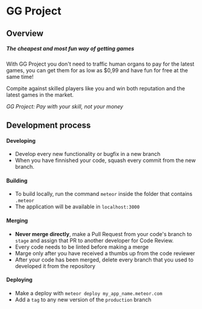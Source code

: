 # GG Project

## Overview

##### The cheapest and most fun way of getting games

With GG Project you don't need to traffic human organs to pay for the latest games, you can get them for as low as $0,99 and have fun for free at the same time!

Compite against skilled players like you and win both reputation and the latest games in the market.

*GG Project: Pay with your skill, not your money*

## Development process

#### Developing

* Develop every new functionality or bugfix in a new branch
* When you have finnished your code, squash every commit from the new branch.

#### Building

* To build locally, run the command `meteor` inside the folder that contains `.meteor`
* The application will be available in `localhost:3000`

#### Merging

* **Never merge directly**, make a Pull Request from your code's branch to `stage` and assign that PR to another developer for Code Review.
* Every code needs to be linted before making a merge
* Marge only after you have received a thumbs up from the code reviewer
* After your code has been merged, delete every branch that you used to developed it from the repository

#### Deploying

* Make a deploy with `meteor deploy my_app_name.meteor.com`
* Add a `tag` to any new version of the `production` branch
